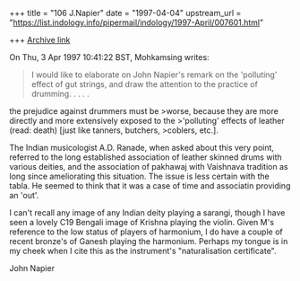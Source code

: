 +++
title = "106 J.Napier"
date = "1997-04-04"
upstream_url = "https://list.indology.info/pipermail/indology/1997-April/007601.html"

+++
[Archive link](https://list.indology.info/pipermail/indology/1997-April/007601.html)

On Thu,  3 Apr 1997 10:41:22 BST,
  Mohkamsing writes:

>I would like to elaborate on John Napier's remark on the 'polluting' effect of 
>gut strings, and draw the attention to the practice of drumming. . . . .


the 
prejudice against drummers must be >worse, because they are more directly 
and more extensively exposed to the >'polluting' effects of leather (read: 
death) [just like tanners, butchers, >coblers, etc.]. 


The Indian musicologist A.D. Ranade, when asked about this very point, 
referred to the long established association of leather skinned drums with 
various deities, and the association of pakhawaj with Vaishnava tradition 
as long since ameliorating this situation. The issue is less certain with 
the tabla. He seemed to think that it was a case of time and associatin 
providing an 'out'.

I can't recall any image of any Indian deity playing a sarangi, though I 
have seen a lovely C19 Bengali image of Krishna playing the violin. Given 
M's reference to the low status of players of harmonium, I do have a couple 
of recent bronze's of Ganesh playing the harmonium. Perhaps my tongue is in 
my cheek when I cite this as the instrument's "naturalisation certificate".

John Napier





